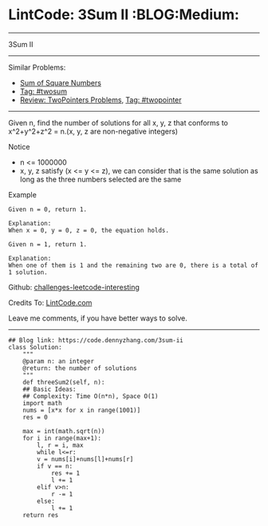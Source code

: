 
# LintCode: 3Sum II     :BLOG:Medium:

---

3Sum II  

---

Similar Problems:  

-   [Sum of Square Numbers](https://code.dennyzhang.com/sum-of-square-numbers)
-   [Tag: #twosum](https://code.dennyzhang.com/tag/twosum)
-   [Review: TwoPointers Problems](https://code.dennyzhang.com/review-twopointer), [Tag: #twopointer](https://code.dennyzhang.com/tag/twopointer)

---

Given n, find the number of solutions for all x, y, z that conforms to x^2+y^2+z^2 = n.(x, y, z are non-negative integers)  

Notice  

-   n <= 1000000
-   x, y, z satisfy (x <= y <= z), we can consider that is the same solution as long as the three numbers selected are the same

Example  

    Given n = 0, return 1.
    
    Explanation:
    When x = 0, y = 0, z = 0, the equation holds.

    Given n = 1, return 1.
    
    Explanation:
    When one of them is 1 and the remaining two are 0, there is a total of 1 solution.

Github: [challenges-leetcode-interesting](https://github.com/DennyZhang/challenges-leetcode-interesting/tree/master/3sum-ii)  

Credits To: [LintCode.com](http://www.lintcode.com/en/problem/3sum-ii/)  

Leave me comments, if you have better ways to solve.  

---

    ## Blog link: https://code.dennyzhang.com/3sum-ii
    class Solution:
        """
        @param n: an integer
        @return: the number of solutions
        """
        def threeSum2(self, n):
    	## Basic Ideas:
    	## Complexity: Time O(n*n), Space O(1)
    	import math
    	nums = [x*x for x in range(1001)]
    	res = 0
    
    	max = int(math.sqrt(n))
    	for i in range(max+1):
    	    l, r = i, max
    	    while l<=r:
    		v = nums[i]+nums[l]+nums[r]
    		if v == n:
    		    res += 1
    		    l += 1
    		elif v>n:                
    		    r -= 1
    		else:
    		    l += 1
    	return res

